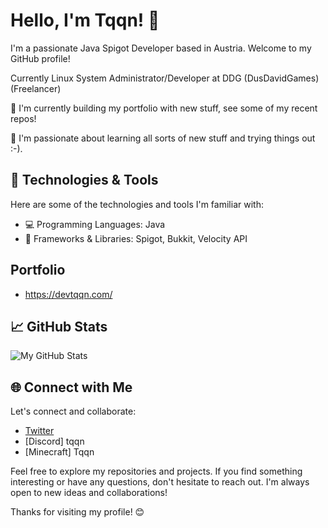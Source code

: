 # Hello, I'm Tqqn! 👋

I'm a passionate Java Spigot Developer based in Austria. Welcome to my GitHub profile!

Currently Linux System Administrator/Developer at DDG (DusDavidGames) (Freelancer)

🌱 I'm currently building my portfolio with new stuff, see some of my recent repos!

🚀 I'm passionate about learning all sorts of new stuff and trying things out :-).

## 🔧 Technologies & Tools

Here are some of the technologies and tools I'm familiar with:

- 💻 Programming Languages: Java
- 🧰 Frameworks & Libraries: Spigot, Bukkit, Velocity API

## Portfolio
- https://devtqqn.com/

## 📈 GitHub Stats

![My GitHub Stats](https://github-readme-stats.vercel.app/api?username=Tqqn&show_icons=true&theme=dark)

## 🌐 Connect with Me

Let's connect and collaborate:

- [Twitter](https://twitter.com/Mailtoonie)
- [Discord] tqqn
- [Minecraft] Tqqn

Feel free to explore my repositories and projects. If you find something interesting or have any questions, don't hesitate to reach out. I'm always open to new ideas and collaborations!

Thanks for visiting my profile! 😊
